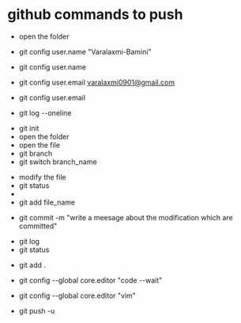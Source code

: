 # github commands to push
* open the folder
<!-- settingup user name-->
* git config user.name "Varalaxmi-Bamini"
<!-- checking the user name-->
* git config user.name
<!-- confguring with user email-->
* git config user.email varalaxmi0901@gmail.com
<!-- checking user configured email -->
* git config user.email
<!-- * to view everyones check points -->
* git log --oneline
<!-- initiatng git repository/project, before doing "git init" you need to check for "git status", if the git is not present then only go for "git init" to avoid error functions -->
* git init
* open the folder
* open the file
* git branch
* git switch branch_name 
<!-- * git checkout -b branch_name -->
* modify the file
* git status
* <!-- syntax of git add: git add modified-file1 modified-file2 -> add specific files to the staging area -->
* git add file_name
<!-- git commit : opens the vim editor which is not user friendly so follow the below command, to come out of the vim press :q -->
* git commit -m "write a meesage about the modification which are committed"
<!-- "git log" is used to see all list of commits with commit messagesin the folder-->
* git log
* git status

<!-- if you want to add all the modified files to be updated, use "git add ." -->
* git add .

<!-- Incase of realtime projects we will have to write big commit message  -->
<!-- opening an editor from VS code -->
* git config --global core.editor "code --wait"

<!-- to open vim for wrting a commit message -->
* git config --global core.editor "vim"


* git push -u 



